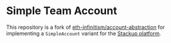 # Simple Team Account

This repository is a fork of [eth-infinitism/account-abstraction](https://github.com/eth-infinitism/account-abstraction) for implementing a `SimpleAccount` variant for the [Stackup platform](https://stackup.fi/).

